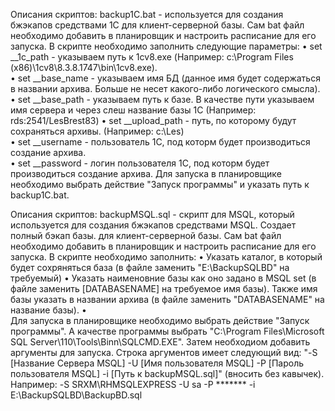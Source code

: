 ﻿Описания скриптов:
backup1C.bat - используется для создания бжэкапов средствами 1С для клиент-серверной базы. Сам bat файл необходимо добавить в планировщик и настроить расписание для его запуска. В скрипте необходимо заполнить следующие параметры:
•	set __1c_path       -  указываем путь к 1cv8.exe (Например: c:\Program Files (x86)\1cv8\8.3.8.1747\bin\1cv8.exe).  
•	set __base_name		- указываем имя БД (данное имя будет содержаться в названии архива. Больше не несет какого-либо логического смысла).  
•	set __base_path		- указываем путь к базе. В качестве пути указываем имя сервера и через слеш название базы 1С  (Например: rds:2541/LesBrest83)
•	set __upload_path   - путь, по которому будут сохраняться архивы.  (Например: c:\Les)  
•	set __username      -  пользователь 1С, под которм будет производиться создание архива.  
•	set __password		-  логин пользователя 1С, под которм будет производиться создание архива.
Для запуска в планировщике необходимо выбрать действие "Запуск программы" и указать путь к backup1C.bat.

Описания скриптов:
backupMSQL.sql - скрипт для MSQL, который используется для создания бжэкапов средствами MSQL. Создает полный бэкап базы.
 для клиент-серверной базы. Сам bat файл необходимо добавить в планировщик и настроить расписание для его запуска. В скрипте необходимо заполнить:
•	Указать каталог, в который будет сохряняться база (в файле заменить "E:\BackupSQLBD\" на требуемый)
•	Указать наименовние базы как оно задано в MSQL set (в файле заменить  [DATABASENAME] на требуемое имя базы). Также имя базы указать в названии архива (в файле заменить "DATABASENAME" на название базы).
•	
Для запуска в планировщике необходимо выбрать действие "Запуск программы". А качестве программы выбрать "C:\Program Files\Microsoft SQL Server\110\Tools\Binn\SQLCMD.EXE".
Затем необходиом добавить аргументы для запуска. Строка аргументов имеет следующий вид: "-S [Название Сервера MSQL] -U [Имя пользователя MSQL] -P [Пароль пользователя MSQL] -i [Путь к backupMSQL.sql]" (вносить без кавычек).
Например: -S SRXM\RHMSQLEXPRESS -U sa -P ******* -i E:\BackupSQLBD\BackupBD.sql
